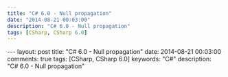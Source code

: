 ```yaml
---
title: "C# 6.0 - Null propagation"
date: "2014-08-21 00:03:00"
description: "C# 6.0 - Null propagation"
tags: [CSharp, CSharp 6.0]
---
```


﻿---
layout: post
title: "C# 6.0 - Null propagation"
date: 2014-08-21 00:03:00
comments: true
tags: [CSharp, CSharp 6.0]
keywords: "C#"
description: "C# 6.0 - Null propagation"
